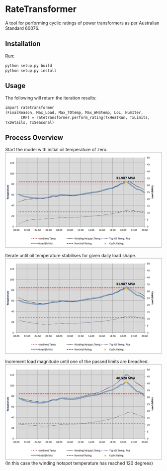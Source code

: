 RateTransformer
===============

A tool for performing cyclic ratings of power transformers as per Australian Standard 60076.

## Installation
Run:
```
python setup.py build
python setup.py install
```
## Usage
The following will return the iteration results:
```
import ratetransformer
(FinalReason, Max_Load, Max_TOtemp, Max_WHStemp, LoL, NumIter, 
       CRF) = ratetransformer.perform_rating(TxHeatRun, TxLimits, TxDetails, TxSeasonal)
```
## Process Overview
Start the model with initial oil temperature of zero.
![Screenshot](/docs/curve_0.png?raw=true "Transformer Model")

Iterate until oil temperature stabilises for given daily load shape.
![Screenshot](/docs/curve_1.png?raw=true "Transformer Model")

Increment load magnitude until one of the passed limits are breached.
![Screenshot](/docs/curve_2.png?raw=true "Transformer Model")
(In this case the winding hotspot temperature has reached 120 degrees)
